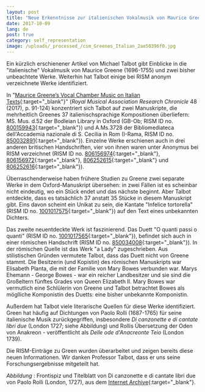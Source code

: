 ```yaml
---
layout: post
title: "Neue Erkenntnisse zur italienischen Vokalmusik von Maurice Greene"
date: 2017-10-09
lang: de
post: true
category: self_representation
image: /uploads/_processed_/csm_Greenes_Italian_2ae50396f0.jpg
---
```



Ein kürzlich erschienener Artikel von Michael Talbot gibt Einblicke in die "italienische" Vokalmusik von Maurice Greene (1696-1755) und zwei bisher unbeachtete Werke. Weiterhin hat Talbot einige bei RISM anonym verzeichnete Werke identifiziert.

In "[Maurice Greene’s Vocal Chamber Music on Italian Texts](http://dx.doi.org/10.1080/14723808.2016.1271573){:target="_blank"}" (_Royal Musical Association Research Chronicle_ 48 (2017), p. 91-124) konzentriert sich Talbot auf zwei Manuskripte, die mehrheitlich Greenes 37 italienischsprachige Kompositionen überliefern: MS. Mus. d.52 der Bodleian Library in Oxford (GB-Ob; RISM ID no. [800159943](https://opac.rism.info/search?id=800159943&Language=en){:target="_blank"}) und A.Ms.3728 der Bibliomediateca dell'Accademia nazionale di S. Cecilia in Rom (I-Rama, RISM ID no. [850032891](https://opac.rism.info/search?id=850032891&Language=en){:target="_blank"}). Einzelne Werke erschienen auch in drei anderen britischen Handschriften, vier von ihnen waren unter Anonymus bei RISM verzeichnet (RISM ID no. [806156974](https://opac.rism.info/search?id=806156974&Language=en){:target="_blank"}, [806156972](https://opac.rism.info/search?id=806156972&Language=en){:target="_blank"}, [806252615](https://opac.rism.info/search?id=806252615&Language=en){:target="_blank"} und [806252616](https://opac.rism.info/search?id=806252616&Language=en){:target="_blank"}).

Überraschenderweise haben frühere Studien zu Greene zwei separate Werke in dem Oxford-Manuskript übersehen: in zwei Fällen ist es scheinbar nicht eindeutig, wo ein Stück endet und das nächste beginnt. Aber Talbot entdeckte, dass es tatsächlich 37 anstatt 35 Stücke in diesem Manuskript gibt. Eins davon scheint ein Unikat zu sein, die Kantate "Infelice tortorella" (RISM ID no. [1001017575](https://opac.rism.info/search?id=1001017575&Language=en){:target="_blank"}) auf den Text eines unbekannten Dichters.

Das zweite neuentdeckte Werk ist faszinierend. Das Duett "O quanti passi o quanti" (RISM ID no. [1001017565](https://opac.rism.info/search?id=1001017565&Language=en){:target="_blank"}), befindet sich auch in einer römischen Handschrift (RISM ID no. [850034008](https://opac.rism.info/search?id=850034008&Language=en){:target="_blank"}). In der römischen Quelle ist das Werk "a Lady" zugeschrieben. Aus stilistischen Gründen vermutete Talbot, dass das Duett nicht von Greene stammt. Die Besitzerin (und Kopistin) des römischen Manuskripts war Elisabeth Planta, die mit der Familie von Mary Bowes verbunden war. Marys Ehemann - George Bowes - war ein reicher Landbesitzer und sie sind die Großeltern fünftes Grades von Queen Elizabeth II. Mary Bowes war vermutlich eine Schlülerin von Greene und Talbot betrachtet Bowes als möglliche Komponistin des Duetts: eine bisher unbekannte Komponistin.

Außerdem hat Talbot viele literarische Quellen für diese Werke identifiziert. Green hat häufig auf Dichtungen von Paolo Rolli (1687-1765) für seine italienische Musik zurückgegriffen, insbesondere _Di canzonette e di cantate libri due_ (London 1727; siehe Abbildung) und Rollis Übersetzung der Oden von Anakreon - veröffentlicht als _Delle ode d'Anacreonte Teio_ (London 1739).

Die RISM-Einträge zu Green wurden überarbeitet und zeigen bereits diese neuen Informationen. Wir danken Professor Talbot, dass er uns seine Forschungsergebnisse mitgeteilt hat.


_Abbildung_ : Frontispiz und Titelblatt von Di canzonette e di cantate libri due von Paolo Rolli (London, 1727), aus dem [Internet Archive](https://archive.org/details/bub_gb_pICeIHxNG-YC){:target="_blank"}.



<script type="text/javascript">var switchTo5x=true;</script><script type="text/javascript" src="http://w.sharethis.com/button/buttons.js"></script><script type="text/javascript">stLight.options({publisher: "9b601438-1ce1-49d8-bfd7-9cff5df54c17", doNotHash: false, doNotCopy: false, hashAddressBar: false});</script>